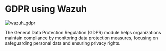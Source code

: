 # GDPR using Wazuh

![wazuh_gdpr](https://github.com/user-attachments/assets/41cf18a3-c2a1-4023-8e65-c02c0f3ac05e)

The General Data Protection Regulation (GDPR) module helps organizations maintain compliance by monitoring data protection measures, focusing on safeguarding personal data and ensuring privacy rights.
